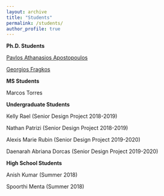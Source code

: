 ```yaml
---
layout: archive
title: "Students"
permalink: /students/
author_profile: true
---
```



**Ph.D. Students**

[Pavlos Athanasios Apostopoulos](https://pavlosapost.github.io/)

[Georgios Fragkos](https://geofragkos.github.io/)

**MS Students**

Marcos Torres

**Undergraduate Students**

Kelly Rael (Senior Design Project 2018-2019)

Nathan Patrizi (Senior Design Project 2018-2019)

Alexis Marie Rubin	(Senior Design Project 2019-2020)

Daenarah Abriana Dorcas (Senior Design Project 2019-2020)

**High School Students**

Anish Kumar (Summer 2018)

Spoorthi Menta (Summer 2018)
